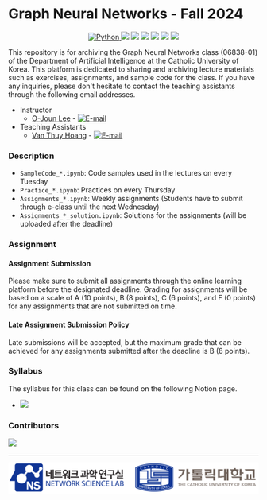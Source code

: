 # Graph Neural Networks - Fall 2024

<p align=center>
  <a href="https://www.python.org/downloads/release/python-360/">
    <img src="https://img.shields.io/badge/Python->=3.8.8-3776AB?logo=python&style=flat-square" alt="Python">
  </a>     
  <img src="https://custom-icon-badges.demolab.com/github/last-commit/NSLab-CUK/Graph-Neural-Networks-Fall-2024?logo=history&logoColor=white&style=flat-square"/>
  <img src="https://custom-icon-badges.demolab.com/github/languages/code-size/NSLab-CUK/Graph-Neural-Networks-Fall-2024?logo=file-code&logoColor=white&style=flat-square"/>
  <img src="https://custom-icon-badges.demolab.com/github/issues-pr-closed/NSLab-CUK/Graph-Neural-Networks-Fall-2024?color=purple&logo=git-pull-request&logoColor=white&style=flat-square"/>
  <img src="https://custom-icon-badges.demolab.com/github/stars/NSLab-CUK/Graph-Neural-Networks-Fall-2024?logo=star&style=flat-square"/>
  <img src="https://custom-icon-badges.demolab.com/github/issues-raw/NSLab-CUK/Graph-Neural-Networks-Fall-2024?logo=issue&style=flat-square"/>
  <img src="https://custom-icon-badges.demolab.com/github/license/NSLab-CUK/Graph-Neural-Networks-Fall-2024?logo=law&style=flat-square"/>
</p>

This repository is for archiving the Graph Neural Networks class (06838-01) of the Department of Artificial Intelligence at the Catholic University of Korea. This platform is dedicated to sharing and archiving lecture materials such as exercises, assignments, and sample code for the class. If you have any inquiries, please don't hesitate to contact the teaching assistants through the following email addresses.
* Instructor
  * [O-Joun Lee](https://nslab-cuk.github.io/member) - [![E-mail](https://img.shields.io/badge/-ojlee@catholic.ac.kr-0C2E86?style=flat-square&logo=Gmail&logoColor=white)](mailto:ojlee@catholic.ac.kr)
* Teaching Assistants
  * [Van Thuy Hoang](https://nslab-cuk.github.io/member/hoangvanthuy90) - [![E-mail](https://img.shields.io/badge/-hoangvanthuy90@gmail.com-0C2E86?style=flat-square&logo=Gmail&logoColor=white)](mailto:hoangvanthuy90@gmail.com)



### Description

* `SampleCode_*.ipynb`: Code samples used in the lectures on every Tuesday
* `Practice_*.ipynb`: Practices on every Thursday
* `Assignments_*.ipynb`: Weekly assignments (Students have to submit through e-class until the next Wednesday)
* `Assignments_*_solution.ipynb`: Solutions for the assignments (will be uploaded after the deadline)


### Assignment

#### Assignment Submission

Please make sure to submit all assignments through the online learning platform before the designated deadline. Grading for assignments will be based on a scale of A (10 points), B (8 points), C (6 points), and F (0 points) for any assignments that are not submitted on time.

#### Late Assignment Submission Policy

Late submissions will be accepted, but the maximum grade that can be achieved for any assignments submitted after the deadline is B (8 points).


### Syllabus

The syllabus for this class can be found on the following Notion page.

* <a href="https://ns-cuk.notion.site/06838-Graph-Neural-Networks-Fall-2023-f147ff0f52ab41acbcb8636de7e44d46?pvs=4"><img src="https://img.shields.io/badge/Notion-Syllabus-000000?style=flat-square&logo=Notion"></a>


### Contributors

<a href="https://github.com/NSLab-CUK/Graph-Neural-Networks-Fall-2024/graphs/contributors">
  <img src="https://contrib.rocks/image?repo=NSLab-CUK/Graph-Neural-Networks-Fall-2024" />
</a>

<br>

***

<a href="https://nslab-cuk.github.io/"><img src="https://github.com/NSLab-CUK/NSLab-CUK/raw/main/Logo_Dual_Wide.png"/></a>
